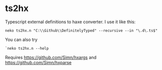 ts2hx
=====

Typescript external definitions to haxe converter. I use it like this:
	
```
neko ts2hx.n "C:\\Github\\DefinitelyTyped" --recursive --in "\.d\.ts$"
```

You can also try

```
`neko ts2hx.n --help
```

Requires https://github.com/Simn/hxargs and https://github.com/Simn/hxparse